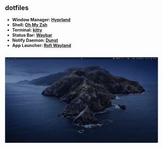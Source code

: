 
## dotfiles

<ul>
<li><b>Window Manager: <a href="https://github.com/hyprwm/Hyprland">Hyprland</a></b></li>
<li><b>Shell: <a href="https://github.com/ohmyzsh/ohmyzsh">Oh My Zsh</a></b></li>
<li><b>Terminal: <a href="https://github.com/kovidgoyal/kitty">kitty</a></b></li>
<li><b>Status Bar: <a href="https://github.com/Alexays/Waybar">Waybar</a></b></li>
<li><b>Notify Daemon: <a href="https://github.com/dunst-project/dunst">Dunst</a></b></li>
<li><b>App Launcher: <a href="https://github.com/lbonn/rofi#wayland-support">Rofi Wayland</a></b></li>
</ul>

<br>
<img title="Workspace" alt="workspace" src="workspace.png">
